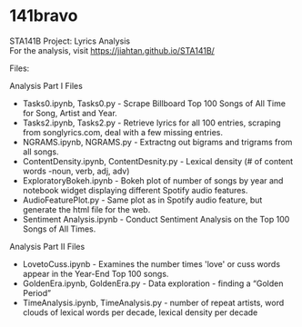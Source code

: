 # 141bravo  
STA141B Project: Lyrics Analysis    
For the analysis, visit https://jiahtan.github.io/STA141B/  

Files: 

Analysis Part I Files 
- Tasks0.ipynb, Tasks0.py - Scrape Billboard Top 100 Songs of All Time for Song, Artist and Year.   
- Tasks2.ipynb, Tasks2.py -  Retrieve lyrics for all 100 entries, scraping from songlyrics.com, deal with a few missing entries. 
- NGRAMS.ipynb, NGRAMS.py - Extractng out bigrams and trigrams from all songs. 
- ContentDensity.ipynb, ContentDesnity.py - Lexical density (# of content words -noun, verb, adj, adv)
- ExploratoryBokeh.ipynb - Bokeh plot of number of songs by year and notebook widget displaying different Spotify audio features. 
- AudioFeaturePlot.py - Same plot as in Spotify audio feature, but generate the html file for the web. 
- Sentiment Analysis.ipynb - Conduct Sentiment Analysis on the Top 100 Songs of All Times.

Analysis Part II Files
- LovetoCuss.ipynb - Examines the number times 'love' or cuss words appear in the Year-End Top 100 songs.
- GoldenEra.ipynb, GoldenEra.py - Data exploration - finding a “Golden Period”
- TimeAnalysis.ipynb, TimeAnalysis.py - number of repeat artists, word clouds of lexical words per decade, lexical density per decade
